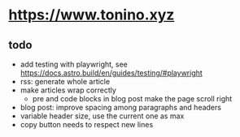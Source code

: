 # <https://www.tonino.xyz>

## todo

- add testing with playwright, see https://docs.astro.build/en/guides/testing/#playwright
- rss: generate whole article
- make articles wrap correctly
  - pre and code blocks in blog post make the page scroll right
- blog post: improve spacing among paragraphs and headers
- variable header size, use the current one as max
- copy button needs to respect new lines
